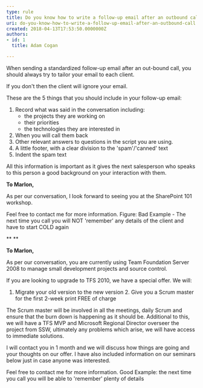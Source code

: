```yaml
---
type: rule
title: Do you know how to write a follow-up email after an outbound call?
uri: do-you-know-how-to-write-a-follow-up-email-after-an-outbound-call
created: 2018-04-13T17:53:50.0000000Z
authors:
- id: 1
  title: Adam Cogan

---
```


 
When sending a standardized follow-up email after an out-bound call, you should always try to tailor your email to each client.

If you don't then the client will ignore your email.

These are the 5 things that you should include in your follow-up email:

 
1. ​Record what was said in the conversation including:
    - the projects they are working on
    - their priorities​
    - the technologies they are interested in
2. When you will call them back
3. Other relevant answers to questions in the script you are using.
4. A little footer, with a clear division to the 'spam'/'canned' text
5. Indent the spam text




​All this information is important as it gives the next salesperson who speaks to this person a good background on your interaction with them.

**To Marlon,**

As per our conversation, I look forward to seeing you at the SharePoint 101 workshop.

Feel free to contact me for more information.
Figure: Bad Example - The next time you call you will NOT 'remember' any details of the client and have to start COLD again

**
**

**To Marlon,**

As per our conversation, you are currently using Team Foundation Server 2008 to manage small development projects and source control.

If you are looking to upgrade to TFS 2010, we have a special offer. We will:
1. Migrate your old version to the new version
2. Give you a Scrum master for the first 2-week print FREE of charge

The Scrum master will be involved in all the meetings, daily Scrum and ensure that the burn down is happening as it should be. Additional to this, we will have a TFS MVP and Microsoft Regional Director overseer the project from SSW, ultimately any problems which arise, we will have access to immediate solutions.

I will contact you in 1 month and we will discuss how things are going and your thoughts on our offer.
I have also included information on our seminars below just in case anyone was interested.

Feel free to contact me for more information.
Good Example: the next time you call you will be able to 'remember' plenty of details <br>   


